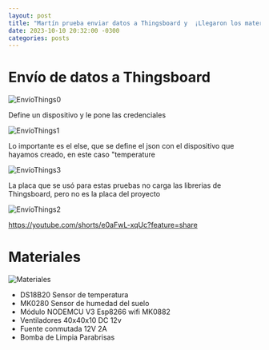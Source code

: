 ```yaml
---
layout: post
title: "Martín prueba enviar datos a Thingsboard y  ¡Llegaron los materiales!"
date: 2023-10-10 20:32:00 -0300
categories: posts
---
```


# Envío de datos a Thingsboard

![EnvíoThings0](https://github.com/SisCom-PI2-2023-2/proyecto-plant-o-matic/blob/main/docs/assets/Env%C3%ADoThings0.jpg)

Define un dispositivo y le pone las credenciales

![EnvíoThings1](/proyecto-plant-o-matic/assets/EnvíoThings1.jpg)

Lo importante es el else, que se define el json con el dispositivo que hayamos creado, en este caso "temperature

![EnvíoThings3](/proyecto-plant-o-matic/assets/EnvíoThings3.jpg)

La placa que se usó para estas pruebas no carga las librerias de Thingsboard, pero no es la placa del proyecto

![EnvíoThings2](/proyecto-plant-o-matic/assets/EnvíoThings2.jpg)

 https://youtube.com/shorts/e0aFwL-xqUc?feature=share

# Materiales


![Materiales](/proyecto-plant-o-matic/assets/Materiales.jpg)

- DS18B20 Sensor de temperatura
- MK0280 Sensor de humedad del suelo
- Módulo NODEMCU V3  Esp8266 wifi MK0882
- Ventiladores 40x40x10 DC 12v
- Fuente conmutada 12V 2A
- Bomba de Limpia Parabrisas 
